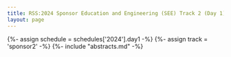 ```yaml
---
title: RSS:2024 Sponsor Education and Engineering (SEE) Track 2 (Day 1)
layout: page
---
```

{%- assign schedule = schedules['2024'].day1 -%}
{%- assign track = 'sponsor2' -%}
{%- include "abstracts.md" -%}